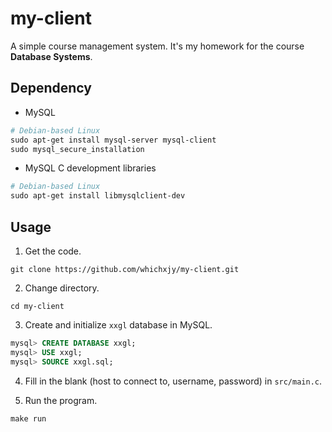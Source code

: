 # my-client

A simple course management system. It's my homework for the course **Database Systems**.

## Dependency

- MySQL

```makefile
# Debian-based Linux
sudo apt-get install mysql-server mysql-client
sudo mysql_secure_installation
```

- MySQL C development libraries

```makefile
# Debian-based Linux
sudo apt-get install libmysqlclient-dev
```

## Usage

1. Get the code.

```
git clone https://github.com/whichxjy/my-client.git
```

2. Change directory.

```
cd my-client
```

3. Create and initialize `xxgl` database in MySQL.

```sql
mysql> CREATE DATABASE xxgl;
mysql> USE xxgl;
mysql> SOURCE xxgl.sql;
```

4. Fill in the blank (host to connect to, username, password) in `src/main.c`.

5. Run the program.

```
make run
```
